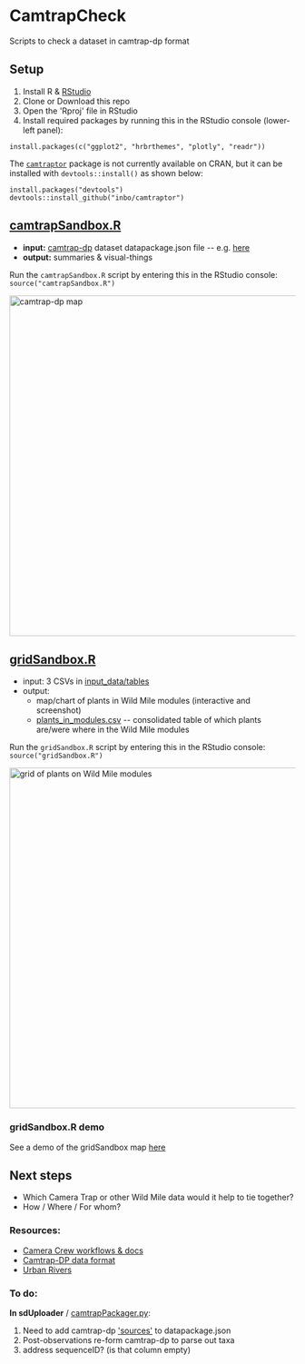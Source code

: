 # CamtrapCheck
Scripts to check a dataset in camtrap-dp format

## Setup
1. Install R & [RStudio](https://posit.co/download/rstudio-desktop/)
2. Clone or Download this repo
3. Open the 'Rproj' file in RStudio
4. Install required packages by running this in the RStudio console (lower-left panel):
```
install.packages(c("ggplot2", "hrbrthemes", "plotly", "readr"))
```

The [`camtraptor`](https://github.com/inbo/camtraptor/) package is not currently available on CRAN, but it can be installed with `devtools::install()` as shown below:
```
install.packages("devtools")
devtools::install_github("inbo/camtraptor")
```

## [camtrapSandbox.R](https://github.com/magpiedin/CamtrapCheck/blob/main/camtrapSandbox.R)
- **input:** [camtrap-dp](https://camtrap-dp.tdwg.org) dataset datapackage.json file -- e.g. [here](https://github.com/magpiedin/CamtrapCheck/blob/main/input_data/camtrap-dp-55a9f7ea-f07f-4e1c-84f5-32ef46604189/datapackage.json)
- **output:** summaries & visual-things

Run the `camtrapSandbox.R` script by entering this in the RStudio console: `source("camtrapSandbox.R")`

<img width="600" alt="camtrap-dp map" src="https://github.com/magpiedin/CamtrapCheck/assets/8563362/ee82c730-b9bd-421e-8699-8f22ea272bb4">


## [gridSandbox.R](https://github.com/magpiedin/CamtrapCheck/blob/main/gridSandbox.R)
- input: 3 CSVs in [input_data/tables](https://github.com/magpiedin/CamtrapCheck/tree/main/input_data/tables)
- output: 
  - map/chart of plants in Wild Mile modules (interactive and screenshot)
  - [plants_in_modules.csv](https://github.com/magpiedin/CamtrapCheck/tree/main/output_data) -- consolidated table of which plants are/were where in the Wild Mile modules
  
Run the `gridSandbox.R` script by entering this in the RStudio console: `source("gridSandbox.R")`

<img width="600" alt="grid of plants on Wild Mile modules" src="https://github.com/magpiedin/CamtrapCheck/assets/8563362/49410a9f-1e30-4da5-84cb-a59dbeed5ca7">


### gridSandbox.R demo
See a demo of the gridSandbox map [here](https://kate-webbink.shinyapps.io/sandbox_app/)

## Next steps
- Which Camera Trap or other Wild Mile data would it help to tie together?
- How / Where / For whom?

### Resources:
- [Camera Crew workflows & docs](https://drive.google.com/drive/u/1/folders/172Kd0gDSpqvSuUFRm-RDMCabYptwfP7T)
- [Camtrap-DP data format](https://camtrap-dp.tdwg.org)
- [Urban Rivers](https://www.urbanriv.org/)

### To do: 

**In sdUploader** / [camtrapPackager.py](https://github.com/nkwsy/sdUploader/blob/wildlife_cam/camtrapPackager.py):
1. Need to add camtrap-dp ['sources'](https://camtrap-dp.tdwg.org/metadata/#sources) to datapackage.json
2. Post-observations re-form camtrap-dp to parse out taxa
3. address sequenceID? (is that column empty)



